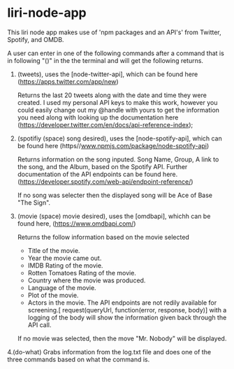 # liri-node-app

This liri node app makes use of 'npm packages and an API's' from Twitter, Spotify, and OMDB.

A user can enter in one of the following commands after a <node index.js> command that is in following "()" in the the terminal and will get the following returns.

1. (tweets), uses the [node-twitter-api], which can be found here 
   (https://apps.twitter.com/app/new)
   
   Returns the last 20 tweets along with the date and time they were created.
   I used my personal API keys to make this work, however you could easily change out my @handle with yours to get the information you need along with looking up the documentation here 
   (https://developer.twitter.com/en/docs/api-reference-index);


2. (spotifiy (space) song desired), uses the [node-spotify-api], which can be found here                                       (https//www.npmjs.com/package/node-spotify-api)

    Returns information on the song inputed. 
    Song Name, Group, A link to the song, and the Album, based on the Spotify API.
    Further documentation of the API endpoints can be found here. (https://developer.spotify.com/web-api/endpoint-reference/)

    If no song was selecter then the displayed song will be Ace of Base "The Sign".


3. (movie (space) movie desired), uses the [omdbapi], whichh can be found here,
   (https://www.omdbapi.com/)

   Returns the follow information based on the movie selected
    * Title of the movie.
    * Year the movie came out.
    * IMDB Rating of the movie.
    * Rotten Tomatoes Rating of the movie.
    * Country where the movie was produced.
    * Language of the movie.
    * Plot of the movie.
    * Actors in the movie.
    The API endpoints are not redily available for screening.[ request(queryUrl, function(error, response, body)]  with a logging of the body will show the information given back through the API call.

    If no movie was selected, then the move "Mr. Nobody" will be displayed.


4.(do-what) Grabs information from the log.txt file and does one of the three commands based on what the           command is.
